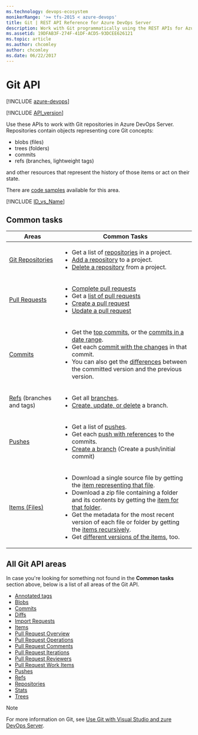 ```yaml
---
ms.technology: devops-ecosystem
monikerRange: '>= tfs-2015 < azure-devops'
title: Git | REST API Reference for Azure DevOps Server
description: Work with Git programmatically using the REST APIs for Azure DevOps Server.
ms.assetid: 19DFAB3F-274F-41DF-ACD5-93DCEE626121
ms.topic: article
ms.author: chcomley
author: chcomley
ms.date: 06/22/2017
---
```


# Git API

[!INCLUDE [azure-devops](../_data/azure-devops-message.md)]

[!INCLUDE [API_version](../_data/version.md)]

Use these APIs to work with Git repositories in Azure DevOps Server.
Repositories contain objects representing core Git concepts:

- blobs (files)
- trees (folders)
- commits
- refs (branches, lightweight tags)

and other resources that represent the history of those items or act on their state.

There are [code samples](https://github.com/microsoft/azure-devops-dotnet-samples/tree/main/ClientLibrary/Samples/Git) available for this area.

[!INCLUDE [ID_vs_Name](_data/id_or_name.md)]

## Common tasks
<table class="table table-striped; centered-table">
<thead class="thead-inverse">
    <tr>
        <th class="col-md-8">Areas</th>
        <th class="col-md-8">Common Tasks</th>
    </tr>
</thead>
<tbody>
    <tr>
        <td>
            <a href="./repositories.md" data-raw-source="[Git Repositories](./repositories.md)">Git Repositories</a>
        </td>
        <td>
            <ul><li>Get a list of <a href="./repositories.md#inateamproject" data-raw-source="[repositories](./repositories.md#inateamproject)">repositories</a> in a project.</li>
            <li><a href="./repositories.md#createarepository" data-raw-source="[Add a repository](./repositories.md#createarepository)">Add a repository</a> to a project.</li>
            <li><a href="./repositories.md#deletearepository" data-raw-source="[Delete a repository](./repositories.md#deletearepository)">Delete a repository</a> from a project.</li>
            </ul>
        </td>
    </tr>
    <tr>
        <td>
            <a href="./pull-requests/pull-requests.md" data-raw-source="[Pull Requests](./pull-requests/pull-requests.md)">Pull Requests</a>
        </td>
        <td>
            <ul><li><a href="./pull-requests/pull-requests.md#create-a-pull-request" data-raw-source="[Complete pull requests](./pull-requests/pull-requests.md#create-a-pull-request)">Complete pull requests</a></li>
            <li>Get a <a href="./pull-requests/pull-requests.md#get-a-list-of-pull-requests-in-the-repository" data-raw-source="[list of pull requests](./pull-requests/pull-requests.md#get-a-list-of-pull-requests-in-the-repository)">list of pull requests</a></li>
            <li><a href="./pull-requests/pull-requests.md#create-a-pull-request" data-raw-source="[Create a pull request](./pull-requests/pull-requests.md#create-a-pull-request)">Create a pull request</a></li>
            <li><a href="./pull-requests/pull-requests.md#update-a-pull-request" data-raw-source="[Update a pull request](./pull-requests/pull-requests.md#update-a-pull-request)">Update a pull request</a></li>
            </ul>
        </td>
    </tr>
    <tr>
        <td>
            <a href="./commits.md" data-raw-source="[Commits](./commits.md)">Commits</a>
        </td>
        <td>
            <ul><li>Get the <a href="./commits.md#apageatatime" data-raw-source="[top commits](./commits.md#apageatatime)">top commits</a>, or the <a href="./commits.md#inadaterange" data-raw-source="[commits in a date range](./commits.md#inadaterange)">commits in a date range</a>.</li>
            <li>Get each <a href="./commits.md#withchangeditems" data-raw-source="[commit with the changes](./commits.md#withchangeditems)">commit with the changes</a> in that commit.</li>
            <li>You can also get the <a href="./diffs.md" data-raw-source="[differences](./diffs.md)">differences</a> between the committed version and the previous version.</li>
            </ul>
        </td>
    </tr>
    <tr>
        <td>
            <a href="./refs.md" data-raw-source="[Refs](./refs.md)">Refs</a> (branches and tags)
        </td>
        <td>
            <ul><li>Get all <a href="./refs.md#just-branches" data-raw-source="[branches](./refs.md#just-branches)">branches</a>.</li>
            <li><a href="./refs.md#modify-one-or-more-refs" data-raw-source="[Create, update, or delete](./refs.md#modify-one-or-more-refs)">Create, update, or delete</a> a branch.</li>
            </ul>
        </td>
    </tr>
    <tr>
        <td>
            <a href="./pushes.md" data-raw-source="[Pushes](./pushes.md)">Pushes</a>
        </td>
        <td>
            <ul><li>Get a list of <a href="./pushes.md" data-raw-source="[pushes](./pushes.md)">pushes</a>.</li>
            <li>Get each <a href="./pushes.md#withreferences" data-raw-source="[push with references](./pushes.md#withreferences)">push with references</a> to the commits.
            <li><a href="./pushes.md#create-a-push" data-raw-source="[Create a branch](./pushes.md#create-a-push)">Create a branch</a> (Create a push/initial commit)</li>
            </ul>
        </td>
    </tr>
    <tr>
        <td>
            <a href="./items.md" data-raw-source="[Items (Files)](./items.md)">Items (Files)</a>
        </td>
        <td>
            <ul><li>Download a single source file by getting the <a href="./items.md#streamafile" data-raw-source="[item representing that file](./items.md#streamafile)">item representing that file</a>.</li>
            <li>Download a zip file containing a folder and its contents by getting the <a href="./items.md#zipafolder" data-raw-source="[item for that folder](./items.md#zipafolder)">item for that folder</a>.</li>
            <li>Get the metadata for the most recent version of each file or folder by getting the <a href="./items.md#afolderanditschildren" data-raw-source="[items recursively](./items.md#afolderanditschildren)">items recursively</a>.</li>
            <li>Get <a href="./items.md#getaspecificversion" data-raw-source="[different versions of the items](./items.md#getaspecificversion)">different versions of the items</a>, too.</li>
            </ul>
        </td>
    </tr>
</tbody>
</table>

## All Git API areas
In case you're looking for something not found in the **Common tasks** section above, below is a list of all areas of the Git API.

* [Annotated tags](./annotatedTags.md)
* [Blobs](./blobs.md)
* [Commits](./commits.md)
* [Diffs](./diffs.md)
* [Import Requests](./import-requests.md)
* [Items](./items.md)
* [Pull Request Overview](./pull-requests/overview.md)
* [Pull Request Operations](./pull-requests/pull-requests.md)
* [Pull Request Comments](./pull-requests/threads.md)
* [Pull Request Iterations](./pull-requests/iterations.md)
* [Pull Request Reviewers](./pull-requests/reviewers.md)
* [Pull Request Work Items](./pull-requests/work-items.md)
* [Pushes](./pushes.md)
* [Refs](./refs.md)
* [Repositories](./repositories.md)
* [Stats](./stats.md)
* [Trees](./trees.md)

>[!NOTE]
>For more information on Git, see [Use Git with Visual Studio and zure DevOps Server](../../../repos/git/overview-2013.md).

